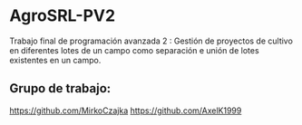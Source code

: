 # AgroSRL-PV2
Trabajo final de programación avanzada 2 : Gestión de proyectos de cultivo en diferentes lotes de un campo como separación e unión de lotes existentes en un campo.
## Grupo de trabajo:
https://github.com/MirkoCzajka
https://github.com/AxelK1999

